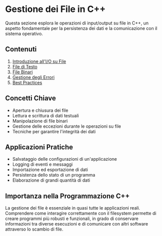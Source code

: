 # Gestione dei File in C++

Questa sezione esplora le operazioni di input/output su file in C++, un aspetto fondamentale per la persistenza dei dati e la comunicazione con il sistema operativo.

## Contenuti

1. [Introduzione all'I/O su File](./teoria/01_introduzione_file_io.md)
2. [File di Testo](./teoria/02_file_testo.md)
3. [File Binari](./teoria/03_file_binari.md)
4. [Gestione degli Errori](./teoria/04_gestione_errori.md)
5. [Best Practices](./teoria/05_file_best_practices.md)

## Concetti Chiave

- Apertura e chiusura dei file
- Lettura e scrittura di dati testuali
- Manipolazione di file binari
- Gestione delle eccezioni durante le operazioni su file
- Tecniche per garantire l'integrità dei dati

## Applicazioni Pratiche

- Salvataggio delle configurazioni di un'applicazione
- Logging di eventi e messaggi
- Importazione ed esportazione di dati
- Persistenza dello stato di un programma
- Elaborazione di grandi quantità di dati

## Importanza nella Programmazione C++

La gestione dei file è essenziale in quasi tutte le applicazioni reali. Comprendere come interagire correttamente con il filesystem permette di creare programmi più robusti e funzionali, in grado di conservare informazioni tra diverse esecuzioni e di comunicare con altri software attraverso lo scambio di file.
